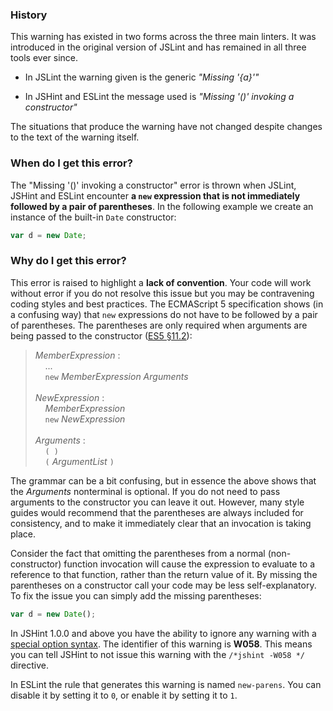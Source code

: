 <!---
{
    "titles": [
        "Missing '()' invoking a constructor",
        "W058"
    ],
    "slugs": [
        "missing-invoking-a-constructor",
        "w058"
    ],
    "linters": [
        "jslint",
        "jshint",
        "eslint"
    ],
    "author": "jallardice"
}
-->

### History

This warning has existed in two forms across the three main linters. It was
introduced in the original version of JSLint and has remained in all three tools
ever since.

 - In JSLint the warning given is the generic *"Missing '{a}'"*

 - In JSHint and ESLint the message used is *"Missing '()' invoking a
   constructor"*

The situations that produce the warning have not changed despite changes to the
text of the warning itself.

### When do I get this error?

The "Missing '()' invoking a constructor" error is thrown when JSLint, JSHint
and ESLint encounter **a `new` expression that is not immediately followed by a
pair of parentheses**. In the following example we create an instance of the
built-in `Date` constructor:

<!---
{
    "linter": "jslint",
    "version": "2013-04-29"
}
-->
```javascript
var d = new Date;
```

### Why do I get this error?

This error is raised to highlight a **lack of convention**. Your code will work
without error if you do not resolve this issue but you may be contravening
coding styles and best practices. The ECMAScript 5 specification shows (in a
confusing way) that `new` expressions do not have to be followed by a pair of
parentheses. The parentheses are only required when arguments are being passed
to the constructor ([ES5 &sect;11.2][es5-11.2]):

> *MemberExpression* :<br>
> &nbsp;&nbsp;&nbsp;&nbsp;...<br>
> &nbsp;&nbsp;&nbsp;&nbsp;`new` *MemberExpression Arguments*<br><br>
> *NewExpression* :<br>
> &nbsp;&nbsp;&nbsp;&nbsp;*MemberExpression*<br>
> &nbsp;&nbsp;&nbsp;&nbsp;`new` *NewExpression*<br><br>
> *Arguments* :<br>
> &nbsp;&nbsp;&nbsp;&nbsp;`( )`<br>
> &nbsp;&nbsp;&nbsp;&nbsp;`(` *ArgumentList* `)`

The grammar can be a bit confusing, but in essence the above shows that the
*Arguments* nonterminal is optional. If you do not need to pass arguments to the
constructor you can leave it out. However, many style guides would recommend
that the parentheses are always included for consistency, and to make it
immediately clear that an invocation is taking place.

Consider the fact that omitting the parentheses from a normal (non-constructor)
function invocation will cause the expression to evaluate to a reference to that
function, rather than the return value of it. By missing the parentheses on a
constructor call your code may be less self-explanatory. To fix the issue you
can simply add the missing parentheses:

<!---
{
    "linter": "jslint",
    "version": "2013-04-29"
}
-->
```javascript
var d = new Date();
```

In JSHint 1.0.0 and above you have the ability to ignore any warning with a
[special option syntax][jshintopts]. The identifier of this warning is **W058**.
This means you can tell JSHint to not issue this warning with the `/*jshint
-W058 */` directive.

In ESLint the rule that generates this warning is named `new-parens`.
You can disable it by setting it to `0`, or enable it by setting it to `1`.

[es5-11.2]: http://es5.github.com/#x11.2
[jshintopts]: http://jshint.com/docs/#options
